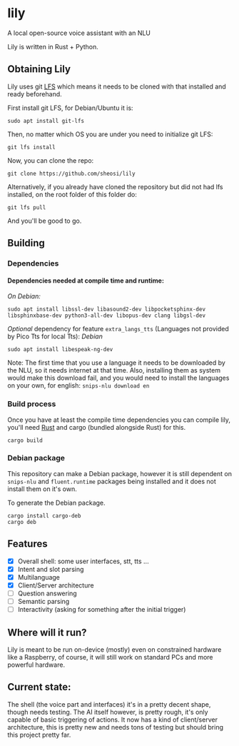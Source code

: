 # lily

A local open-source voice assistant with an NLU

Lily is written in Rust + Python.

## Obtaining Lily
Lily uses git [LFS](https://git-lfs.github.com/) which means it needs to be
cloned with that installed and ready beforehand.

First install git LFS, for Debian/Ubuntu it is:

```shell
sudo apt install git-lfs
```

Then, no matter which OS you are under you need to initialize git LFS:

```shell
git lfs install
```

Now, you can clone the repo:

```shell
git clone https://github.com/sheosi/lily
```

Alternatively, if you already have cloned the repository but did not had lfs 
installed, on the root folder of this folder do:

```shell
git lfs pull
```

And you'll be good to go.

## Building

### Dependencies

#### Dependencies needed at compile time and runtime:

*On Debian:*
```shell
sudo apt install libssl-dev libasound2-dev libpocketsphinx-dev libsphinxbase-dev python3-all-dev libopus-dev clang libgsl-dev
```

*Optional* dependency for feature `extra_langs_tts` (Languages not provided by Pico Tts for local Tts):
*Debian*
```shell
sudo apt install libespeak-ng-dev
```

Note: The first time that you use a language it needs to be downloaded by the NLU, so it needs internet at that time. Also, installing them as system would make this download fail, and you would need to install the languages on your own, for english: `snips-nlu download en`

### Build process
Once you have at least the compile time dependencies you can compile lily, you'll
need [Rust](https://www.rust-lang.org/) and cargo (bundled alongside Rust) for this.

`cargo build`

### Debian package
This repository can make a Debian package, however it is still dependent on 
`snips-nlu` and `fluent.runtime` packages being installed and it does not 
install them on it's own.

To generate the Debian package.

```shell
cargo install cargo-deb
cargo deb
```

## Features

- [x] Overall shell: some user interfaces, stt, tts ...
- [x] Intent and slot parsing
- [x] Multilanguage
- [x] Client/Server architecture
- [ ] Question answering
- [ ] Semantic parsing
- [ ] Interactivity (asking for something after the initial trigger)

## Where will it run?
Lily is meant to be run on-device (mostly) even on constrained hardware like a Raspberry, of course, it will still work on standard PCs and more powerful hardware.

## Current state:

The shell (the voice part and interfaces) it's in a pretty decent shape, though needs testing.
The AI itself however, is pretty rough, it's only capable of basic triggering of actions.
It now has a kind of client/server architecture, this is pretty new and needs tons of testing but should bring this project pretty far.